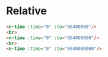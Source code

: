 # Relative
```html
<n-time :time="0" :to="86400000"/>
<br>
<n-time :time="0" :to="864000000"/>
<br>
<n-time :time="0" :to="8640000000"/>
```
